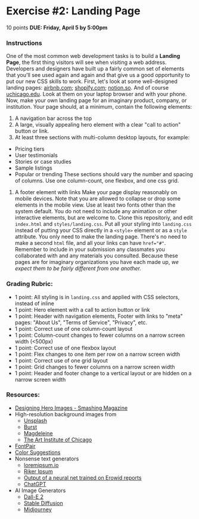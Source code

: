 # Exercise #2: Landing Page
10 points
**DUE: Friday, April 5 by 5:00pm**
### Instructions
One of the most common web development tasks is to build a **Landing Page**, the
first thing visitors will see when visiting a web address. Developers and
designers have built up a fairly common set of elements that you'll see used
again and again and that give us a good opportunity to put our new CSS skills
to work.
First, let's look at some well-designed landing pages: [airbnb.com](airbnb.com);
[shopify.com](shopify.com); [notion.so](notion.so). And of course
[uchicago.edu](uchicago.edu). Look at them on your laptop browser and with your
phone.
Now, make your own landing page for an imaginary product, company, or
institution. Your page should, at a minimum, contain the following elements:
1. A navigation bar across the top
1. A large, visually appealing hero element with a clear "call to action"
  button or link.
1. At least three sections with multi-column desktop layouts, for example:
  - Pricing tiers
  - User testimonials
  - Stories or case studies
  - Sample listings
  - Popular or trending
  These sections should vary the number and spacing of columns. Use one
  column-count, one flexbox, and one css grid.
1. A footer element with links
Make your page display reasonably on mobile devices. Note that you are allowed
to collapse or drop some elements in the mobile view.
Use at least two fonts other than the system default. You do not need to include
any animation or other interactive elements, but are welcome to.
Clone this repositoriy, and edit `index.html` and `styles/landing.css`.
Put all your styling into `landing.css` instead of putting your CSS directly
in a `<style>` element or as a `style` attribute. You only need to make the
landing page. There's no need to make a second `html` file, and all your links
can have `href="#"`.
Remember to include in your submission any classmates you collaborated with and
any materials you consulted. Because these pages are for imaginary organizations
you have each made up, *we expect them to be fairly different from one another.*
### Grading Rubric:
  * 1 point: All styling is in `landing.css` and applied with CSS selectors, 
    instead of inline
  * 1 point: Hero element with a call to action button or link
  * 1 point: Header with navigation elements, Footer with links to "meta" pages: 
    "About Us", "Terms of Service", "Privacy", etc. 
  * 1 point: Correct use of one column-count layout
  * 1 point: Column-count changes to fewer columns on a narrow screen width 
    (<500px)
  * 1 point: Correct use of one flexbox layout
  * 1 point: Flex changes to one item per row on a narrow screen width
  * 1 point: Correct use of one grid layout
  * 1 point: Grid changes to fewer columns on a narrow screen width
  * 1 point: Header and footer change to a vertical layout or are hidden on a 
    narrow screen width
### Resources:
- [Designing Hero Images - Smashing Magazine](https://www.smashingmagazine.com/2017/06/designing-hero-images/)
- High-resolution background images from
  - [Unsplash](https://unsplash.com/backgrounds/apps/website)
  - [Burst](https://burst.shopify.com/)
  - [Magdeleine](https://magdeleine.co/)
  - [The Art Institute of Chicago](https://www.artic.edu/collection)
- [FontPair](https://fontpair.co/)
- [Color Suggestions](https://flatuicolors.com/)
- Nonsense text generators
  - [loremipsum.io](https://loremipsum.io/)
  - [Riker Ipsum](http://rikeripsum.com/)
  - [Output of a neural net trained on Erowid reports](https://github.com/gtdlk20/NN_final/tree/master/generated_texts)
  - [ChatGPT](https://openai.com/blog/chatgpt/)
- AI Image Generators
  - [Dall-E 2](https://openai.com/dall-e-2/)
  - [Stable Diffusion](https://stablediffusionweb.com/)
  - [Midjourney](https://midjourney.com/)